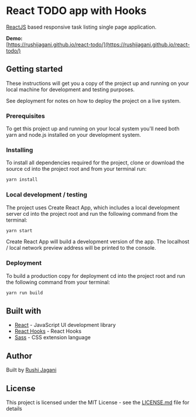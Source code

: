 # React TODO app with Hooks
[ReactJS](https://reactjs.org/) based responsive task listing single page application.

**Demo:**  
[https://rushijagani.github.io/react-todo/](https://rushijagani.github.io/react-todo/)


## Getting started

These instructions will get you a copy of the project up and running on your local machine for development and testing purposes. 

See deployment for notes on how to deploy the project on a live system.
### Prerequisites
To get this project up and running on your local system you'll need both yarn and node.js installed on your development system.

### Installing
To install all dependencies required for the project, clone or download the source cd into the project root and from your terminal run:
```bash
yarn install
```

### Local development / testing
The project uses Create React App, which includes a local development server cd into the project root and run the following command from the terminal:
```bash
yarn start
```

Create React App will build a development version of the app. The localhost / local network preview address will be printed to the console.

### Deployment
To build a production copy for deployment cd into the project root and run the following command from your terminal:
```bash
yarn run build
```

## Built with
- [React](https://reactjs.org/) - JavaScript UI development library
- [React Hooks](https://reactjs.org/docs/hooks-intro.html) - React Hooks
- [Sass](https://sass-lang.com/) - CSS extension language

## Author
Built by [Rushi Jagani](http://rushijagani.github.io/)

## License
This project is licensed under the MIT License - see the [LICENSE.md](https://github.com/rushijagani/react-todo/blob/master/license.txt) file for details
